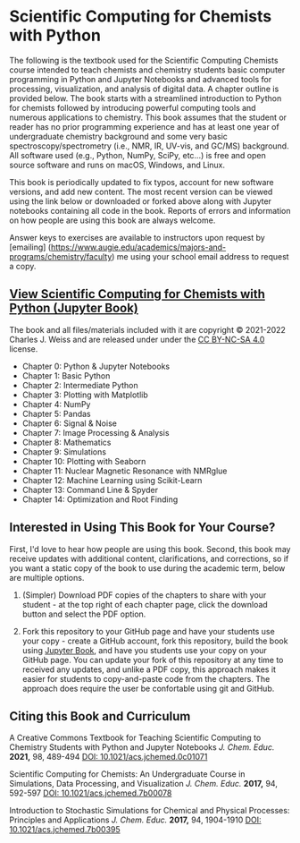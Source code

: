 # Scientific Computing for Chemists with Python

The following is the textbook used for the Scientific Computing Chemists course intended to teach chemists and chemistry students basic computer programming in Python and Jupyter Notebooks and advanced tools for processing, visualization, and analysis of digital data. A chapter outline is provided below. The book starts with a streamlined introduction to Python for chemists followed by introducing powerful computing tools and numerous applications to chemistry. This book assumes that the student or reader has no prior programming experience and has at least one year of undergraduate chemistry background and some very basic spectroscopy/spectrometry (i.e., NMR, IR, UV-vis, and GC/MS) background. All software used (e.g., Python, NumPy, SciPy, etc...) is free and open source software and runs on macOS, Windows, and Linux.

This book is periodically updated to fix typos, account for new software versions, and add new content. The most recent version can be viewed using the link below or downloaded or forked above along with Jupyter notebooks containing all code in the book. Reports of errors and information on how people are using this book are always welcome.

Answer keys to exercises are available to instructors upon request by [emailing] (https://www.augie.edu/academics/majors-and-programs/chemistry/faculty) me using your school email address to request a copy.

## [View Scientific Computing for Chemists with Python (Jupyter Book)](https://weisscharlesj.github.io/SciCompforChemists/)

The book and all files/materials included with it are copyright © 2021-2022 Charles J. Weiss and are released under under the [CC BY-NC-SA 4.0](https://creativecommons.org/licenses/by-nc-sa/4.0/) license.

* Chapter 0: Python & Jupyter Notebooks
* Chapter 1: Basic Python
* Chapter 2: Intermediate Python
* Chapter 3: Plotting with Matplotlib
* Chapter 4: NumPy
* Chapter 5: Pandas
* Chapter 6: Signal & Noise
* Chapter 7: Image Processing & Analysis
* Chapter 8: Mathematics
* Chapter 9: Simulations
* Chapter 10: Plotting with Seaborn
* Chapter 11: Nuclear Magnetic Resonance with NMRglue
* Chapter 12: Machine Learning using Scikit-Learn
* Chapter 13: Command Line & Spyder
* Chapter 14: Optimization and Root Finding

## Interested in Using This Book for Your Course?

First, I'd love to hear how people are using this book. Second, this book may receive updates with additional content, clarifications, and corrections, so if you want a static copy of the book to use during the academic term, below are multiple options.

1. (Simpler) Download PDF copies of the chapters to share with your student - at the top right of each chapter page, click the download button and select the PDF option.

2. Fork this repository to your GitHub page and have your students use your copy - create a GitHub account, fork this repository, build the book using [Jupyter Book](https://jupyterbook.org/), and have you students use your copy on your GitHub page. You can update your fork of this repository at any time to received any updates, and unlike a PDF copy, this approach makes it easier for students to copy-and-paste code from the chapters. The approach does require the user be confortable using git and GitHub.

## Citing this Book and Curriculum

A Creative Commons Textbook for Teaching Scientific Computing to Chemistry Students with Python and Jupyter Notebooks *J. Chem. Educ.* **2021,** 98, 489-494 [DOI: 10.1021/acs.jchemed.0c01071](https://doi.org/10.1021/acs.jchemed.0c01071)

Scientific Computing for Chemists: An Undergraduate Course in Simulations, Data Processing, and Visualization *J. Chem. Educ.* **2017,** 94, 592-597 [DOI: 10.1021/acs.jchemed.7b00078](http://dx.doi.org/10.1021/acs.jchemed.7b00078)  

Introduction to Stochastic Simulations for Chemical and Physical Processes: Principles and Applications *J. Chem. Educ.* **2017,** 94, 1904-1910 [DOI: 10.1021/acs.jchemed.7b00395](http://dx.doi.org/10.1021/acs.jchemed.7b00395)



